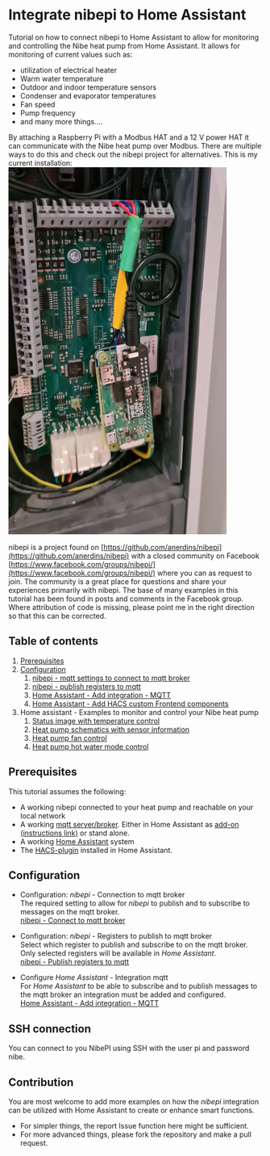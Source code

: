 # Integrate nibepi to Home Assistant
Tutorial on how to connect nibepi to Home Assistant to allow for monitoring and controlling
the Nibe heat pump from Home Assistant. It allows for monitoring of current values such as:
- utilization of electrical heater
- Warm water temperature
- Outdoor and indoor temperature sensors
- Condenser and evaporator temperatures
- Fan speed
- Pump frequency
- and many more things....

By attaching a Raspberry Pi with a Modbus HAT and a 12 V power HAT it can communicate with the Nibe heat pump over Modbus.
There are multiple ways to do this and check out the nibepi project for alternatives. This is my current installation:   
![raspberryPI](images/RaspberryPi-Zero_nibePi.png)

nibepi is a project found on [https://github.com/anerdins/nibepi](https://github.com/anerdins/nibepi) 
with a closed community on Facebook [https://www.facebook.com/groups/nibepi/](https://www.facebook.com/groups/nibepi/)
where you can as request to join. The community is a great place for questions and share your experiences primarily
with nibepi. The base of many examples in this tutorial has been found in posts and comments in the Facebook group.
Where attribution of code is missing, please point me in the right direction so that this can be corrected.

## Table of contents
1. [Prerequisites](#prerequisites)
2. [Configuration](#configuration)
   1. [nibepi - mqtt settings to connect to mqtt broker](nibepi-settings-mqtt.md)
   2. [nibepi - publish registers to mqtt](nibepi-registers-mqtt.md)
   3. [Home Assistant - Add integration - MQTT](HomeAssistant-mqtt-settings.md)
   4. [Home Assistant - Add HACS custom Frontend components](HomeAssistant-HACS-Add_Components.md)
3. Home assistant - Examples to monitor and control your Nibe heat pump
   1. [Status image with temperature control](configs/status_image_with_temperature_control/status_image_with_temperature_control.md)
   2. [Heat pump schematics with sensor information](configs/heat_pump_schematics_with_sensors/Hassio_Heat_pump_schematics_with_sensors.md)
   3. [Heat pump fan control](configs/fan_control/Hassio_Fan_control.md)
   4. [Heat pump hot water mode control](configs/hot_water_mode/Hassio_Hot_water_mode.md)

## Prerequisites
This tutorial assumes the following:
- A working nibepi connected to your heat pump and reachable on your local network
- A working [mqtt server/broker](https://mqtt.org/). Either in Home Assistant as [add-on (instructions link)](https://github.com/home-assistant/addons/blob/174f8e66d0eaa26f01f528beacbde0bd111b711c/mosquitto/DOCS.md#how-to-use) or stand alone.
- A working [Home Assistant](https://www.home-assistant.io/) system
- The [HACS-plugin](https://hacs.xyz/) installed in Home Assistant.


## Configuration
- Configuration:  _nibepi_ - Connection to mqtt broker  
  The required setting to allow for _nibepi_ to publish and to subscribe to messages on the mqtt broker.  
  [nibepi - Connect to mqtt broker](nibepi-settings-mqtt.md)
   

- Configuration:  _nibepi_ - Registers to publish to mqtt broker  
  Select which register to publish and subscribe to on the mqtt broker. Only selected registers will be
  available in _Home Assistant_.  
  [nibepi - Publish registers to mqtt](nibepi-registers-mqtt.md)   


- Configure _Home Assistant_ - Integration mqtt  
  For _Home Assistant_ to be able to subscribe and to publish messages to the mqtt broker an integration must be
  added and configured.  
  [Home Assistant - Add integration - MQTT](HomeAssistant-mqtt-settings.md)

## SSH connection
You can connect to you NibePI using SSH with the user pi and password nibe.

## Contribution
You are most welcome to add more examples on how the _nibepi_ integration can be utilized with Home Assistant to create 
or enhance smart functions.
- For simpler things, the report Issue function here might be sufficient.
- For more advanced things, please fork the repository and make a pull request.
